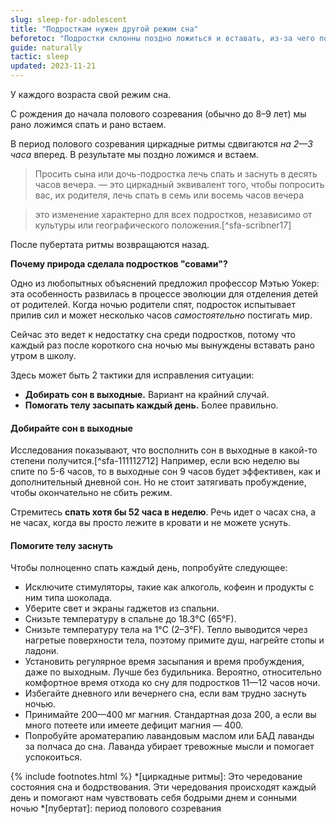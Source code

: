 ```yaml
---
slug: sleep-for-adolescent
title: "Подросткам нужен другой режим сна"
beforetoc: "Подростки склонны поздно ложиться и вставать, из-за чего подвержены дефициту сна. Не допускайте этого."
guide: naturally
tactic: sleep
updated: 2023-11-21
---
```

У каждого возраста свой режим сна.

С рождения до начала полового созревания (обычно до 8–9 лет) мы рано ложимся спать и рано встаем.

В период полового созревания циркадные ритмы сдвигаются *на 2—3 часа* вперед. В результате мы поздно ложимся и встаем.

> Просить сына или дочь-подростка лечь спать и заснуть в десять часов вечера. — это циркадный эквивалент того, чтобы попросить вас, их родителя, лечь спать в семь или восемь часов вечера

> это изменение характерно для всех подростков, независимо от культуры или географического положения.[^sfa-scribner17]

После пубертата ритмы возвращаются назад.

**Почему природа сделала подростков "совами"?**

Одно из любопытных объяснений предложил профессор Мэтью Уокер: эта особенность развилась в процессе эволюции для отделения детей от родителей. Когда ночью родители спят, подросток испытывает прилив сил и может несколько часов *самостоятельно* постигать мир.

Сейчас это ведет к недостатку сна среди подростков, потому что каждый раз после короткого сна ночью мы вынуждены вставать рано утром в школу.

Здесь может быть 2 тактики для исправления ситуации:

- **Добирать сон в выходные.** Вариант на крайний случай.
- **Помогать телу засыпать каждый день.** Более правильно.

#### Добирайте сон в выходные

Исследования показывают, что восполнить сон в выходные в какой-то степени получится.[^sfa-111112712] Например, если всю неделю вы спите по 5-6 часов, то в выходные сон 9 часов будет эффективен, как и дополнительный дневной сон. Но не стоит затягивать пробуждение, чтобы окончательно не сбить режим.

Стремитесь **спать хотя бы 52 часа в неделю**. Речь идет о часах сна, а не часах, когда вы просто лежите в кровати и не можете уснуть.

#### Помогите телу заснуть

Чтобы полноценно спать каждый день, попробуйте следующее:

- Исключите стимуляторы, такие как алкоголь, кофеин и продукты с ним типа шоколада.
- Уберите свет и экраны гаджетов из спальни.
- Снизьте температуру в спальне до 18.3°C (65°F).
- Снизьте температуру тела на 1°C (2–3°F). Тепло выводится через нагретые поверхности тела, поэтому примите душ, нагрейте стопы и ладони.
- Установить регулярное время засыпания и время пробуждения, даже по выходным. Лучше без будильника. Вероятно, относительно комфортное время отхода ко сну для подростков 11—12 часов ночи.
- Избегайте дневного или вечернего сна, если вам трудно заснуть ночью.
- Принимайте 200—400 мг магния. Стандартная доза 200, а если вы много потеете или имеете дефицит магния — 400.
- Попробуйте ароматерапию лавандовым маслом или БАД лаванды за полчаса до сна. Лаванда убирает тревожные мысли и помогает успокоиться.

{% include footnotes.html %}
*[циркадные ритмы]: Это чередование состояния сна и бодрствования. Эти чередования происходят каждый день и помогают нам чувствовать себя бодрыми днем и сонными ночью
*[пубертат]: период полового созревания

